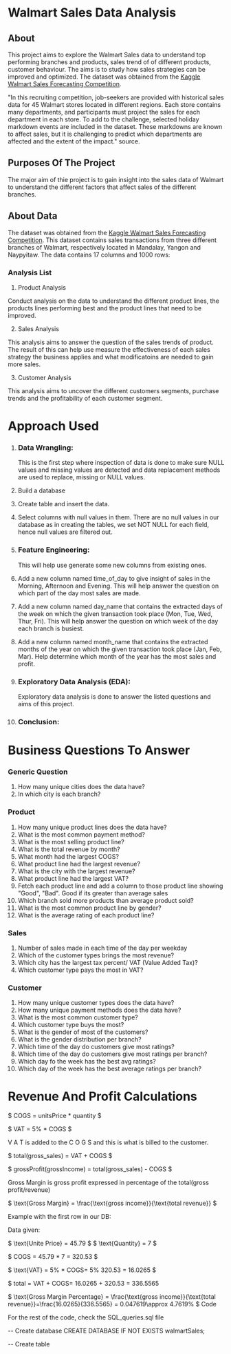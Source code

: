 <H1> Walmart Sales Data Analysis </H1>

<H2> About </H2>

This project aims to explore the Walmart Sales data to understand top performing branches and products, sales trend of of different products, customer behaviour. The aims is to study how sales strategies can be improved and optimized. The dataset was obtained from the [Kaggle Walmart Sales Forecasting Competition](https://www.kaggle.com/c/walmart-recruiting-store-sales-forecasting).

"In this recruiting competition, job-seekers are provided with historical sales data for 45 Walmart stores located in different regions. Each store contains many departments, and participants must project the sales for each department in each store. To add to the challenge, selected holiday markdown events are included in the dataset. These markdowns are known to affect sales, but it is challenging to predict which departments are affected and the extent of the impact." source.

<H2> Purposes Of The Project </H2>

The major aim of thie project is to gain insight into the sales data of Walmart to understand the different factors that affect sales of the different branches.

<H2> About Data </H2>

The dataset was obtained from the [Kaggle Walmart Sales Forecasting Competition](https://www.kaggle.com/c/walmart-recruiting-store-sales-forecasting). This dataset contains sales transactions from three different branches of Walmart, respectively located in Mandalay, Yangon and Naypyitaw. The data contains 17 columns and 1000 rows:

<H3> Analysis List </H3>

1. Product Analysis

Conduct analysis on the data to understand the different product lines, the products lines performing best and the       product lines that need to be improved.

2. Sales Analysis

This analysis aims to answer the question of the sales trends of product. The result of this can help use measure the effectiveness of each sales strategy the business     applies and what modificatoins are needed to gain more sales.

3. Customer Analysis

This analysis aims to uncover the different customers segments, purchase trends and the profitability of each customer segment.

<H1> Approach Used </H1>

1. <H3> Data Wrangling: </H3> This is the first step where inspection of data is done to make sure NULL values and missing values are detected and data replacement methods are used to replace, missing or NULL values.

1. Build a database
2. Create table and insert the data.
3. Select columns with null values in them. There are no null values in our database as in creating the tables, we set NOT NULL for each field, hence null values are filtered out.

2. <H3>Feature Engineering:</H3> This will help use generate some new columns from existing ones.

1. Add a new column named time_of_day to give insight of sales in the Morning, Afternoon and Evening. This will help answer the question on which part of the day most         sales are made.

2. Add a new column named day_name that contains the extracted days of the week on which the given transaction took place (Mon, Tue, Wed, Thur, Fri). This will help           answer the question on which week of the day each branch is busiest.

3. Add a new column named month_name that contains the extracted months of the year on which the given transaction took place (Jan, Feb, Mar). Help determine which            month of the year has the most sales and profit.

3. <H3>Exploratory Data Analysis (EDA):</H3> Exploratory data analysis is done to answer the listed questions and aims of this project.

4. <H3> Conclusion: </H3>

<H1>Business Questions To Answer</H1>

<H3>Generic Question</H3>

1. How many unique cities does the data have?
2. In which city is each branch?

<H3> Product </H3>

1. How many unique product lines does the data have?
2. What is the most common payment method?
3. What is the most selling product line?
4. What is the total revenue by month?
5. What month had the largest COGS?
6. What product line had the largest revenue?
7. What is the city with the largest revenue?
8. What product line had the largest VAT?
9. Fetch each product line and add a column to those product line showing "Good", "Bad". Good if its greater than average sales
10. Which branch sold more products than average product sold?
11. What is the most common product line by gender?
12. What is the average rating of each product line?

<H3> Sales </H3>

1. Number of sales made in each time of the day per weekday
2. Which of the customer types brings the most revenue?
3. Which city has the largest tax percent/ VAT (Value Added Tax)?
4. Which customer type pays the most in VAT?

<H3> Customer </H3>

1. How many unique customer types does the data have?
2. How many unique payment methods does the data have?
3. What is the most common customer type?
4. Which customer type buys the most?
5. What is the gender of most of the customers?
6. What is the gender distribution per branch?
7. Which time of the day do customers give most ratings?
8. Which time of the day do customers give most ratings per branch?
9. Which day fo the week has the best avg ratings?
10. Which day of the week has the best average ratings per branch?

<H1>Revenue And Profit Calculations</H1>

$ COGS = unitsPrice * quantity $

$ VAT = 5% * COGS $

V A T is added to the C O G S and this is what is billed to the customer.

$ total(gross_sales) = VAT + COGS $

$ grossProfit(grossIncome) = total(gross_sales) - COGS $

Gross Margin is gross profit expressed in percentage of the total(gross profit/revenue)

$ \text{Gross Margin} = \frac{\text{gross income}}{\text{total revenue}} $

Example with the first row in our DB:

Data given:

$ \text{Unite Price} = 45.79 $
$ \text{Quantity} = 7 $

$ COGS = 45.79 * 7 = 320.53 $

$ \text{VAT} = 5% * COGS\= 5% 320.53 = 16.0265 $

$ total = VAT + COGS\= 16.0265 + 320.53 = 336.5565

$ \text{Gross Margin Percentage} = \frac{\text{gross income}}{\text{total revenue}}\=\frac{16.0265}{336.5565} = 0.047619\\approx 4.7619% $
Code

For the rest of the code, check the SQL_queries.sql file

-- Create database
CREATE DATABASE IF NOT EXISTS walmartSales;

-- Create table
